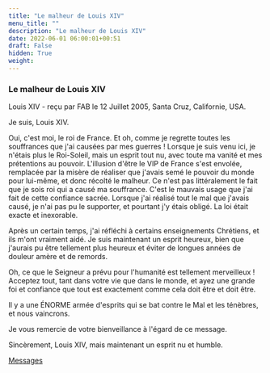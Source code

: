 ```yaml
---
title: "Le malheur de Louis XIV"
menu_title: ""
description: "Le malheur de Louis XIV"
date: 2022-06-01 06:00:01+00:51
draft: False
hidden: True
weight:
---
```

### Le malheur de Louis XIV

Louis XIV - reçu par FAB le 12 Juillet 2005, Santa Cruz, Californie, USA.

Je suis, Louis XIV.

Oui, c'est moi, le roi de France. Et oh, comme je regrette toutes les souffrances que j'ai causées par mes guerres ! Lorsque je suis venu ici, je n'étais plus le Roi-Soleil, mais un esprit tout nu, avec toute ma vanité et mes prétentions au pouvoir. L'illusion d'être le VIP de France s'est envolée, remplacée par la misère de réaliser que j'avais semé le pouvoir du monde pour lui-même, et donc récolté le malheur. Ce n'est pas littéralement le fait que je sois roi qui a causé ma souffrance. C'est le mauvais usage que j'ai fait de cette confiance sacrée. Lorsque j'ai réalisé tout le mal que j'avais causé, je n'ai pas pu le supporter, et pourtant j'y étais obligé. La loi était exacte et inexorable.

Après un certain temps, j'ai réfléchi à certains enseignements Chrétiens, et ils m'ont vraiment aidé. Je suis maintenant un esprit heureux, bien que j'aurais pu être tellement plus heureux et éviter de longues années de douleur amère et de remords.

Oh, ce que le Seigneur a prévu pour l'humanité est tellement merveilleux ! Acceptez tout, tant dans votre vie que dans le monde, et ayez une grande foi et confiance que tout est exactement comme cela doit être et doit être.

Il y a une ÉNORME armée d'esprits qui se bat contre le Mal et les ténèbres, et nous vaincrons.

Je vous remercie de votre bienveillance à l'égard de ce message.

Sincèrement, Louis XIV, mais maintenant un esprit nu et humble.

[Messages](/fr-contemporary-messages/fr-contemporary-messages-by-date-order/fr-contemporary-messages-2005)

